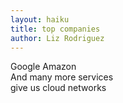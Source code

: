 ```yaml
---
layout: haiku
title: top companies
author: Liz Rodriguez
---
```


Google Amazon<br>
And many more services<br>
give us cloud networks<br>